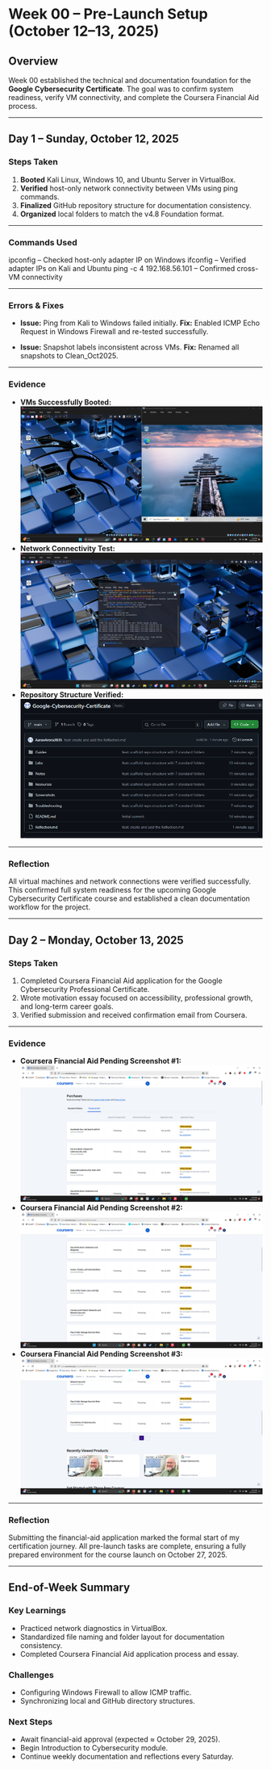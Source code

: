 # Week 00 – Pre-Launch Setup (October 12–13, 2025)

## Overview

Week 00 established the technical and documentation foundation for the **Google Cybersecurity Certificate**.
The goal was to confirm system readiness, verify VM connectivity, and complete the Coursera Financial Aid process.

---

## Day 1 – Sunday, October 12, 2025

### Steps Taken

1. **Booted** Kali Linux, Windows 10, and Ubuntu Server in VirtualBox.
2. **Verified** host-only network connectivity between VMs using ping commands.
3. **Finalized** GitHub repository structure for documentation consistency.
4. **Organized** local folders to match the v4.8 Foundation format.

---

### Commands Used

ipconfig – Checked host-only adapter IP on Windows
ifconfig – Verified adapter IPs on Kali and Ubuntu
ping -c 4 192.168.56.101 – Confirmed cross-VM connectivity

---

### Errors & Fixes

* **Issue:** Ping from Kali to Windows failed initially.
  **Fix:** Enabled ICMP Echo Request in Windows Firewall and re-tested successfully.

* **Issue:** Snapshot labels inconsistent across VMs.
  **Fix:** Renamed all snapshots to Clean_Oct2025.

---

### Evidence

* **VMs Successfully Booted:** 
![VM Boot Success](/Screenshots/2025-10-12_VMs_Succesfully_Booted.png)
* **Network Connectivity Test:**
![Ping Test Readiness Check](/Screenshots/2025-10-12_Ping_Test_Readiness_Check.png)
* **Repository Structure Verified:** 
![GitHub Repository Review](/Screenshots/2025-10-12_GitHub_Repo_Review.png)

---

### Reflection

All virtual machines and network connections were verified successfully.
This confirmed full system readiness for the upcoming Google Cybersecurity Certificate course and established a clean documentation workflow for the project.

---

## Day 2 – Monday, October 13, 2025

### Steps Taken

1. Completed Coursera Financial Aid application for the Google Cybersecurity Professional Certificate.
2. Wrote motivation essay focused on accessibility, professional growth, and long-term career goals.
3. Verified submission and received confirmation email from Coursera.

---

### Evidence

* **Coursera Financial Aid Pending Screenshot #1:**
![Financial Aid Step 1 – Application Screenshot 1](/Screenshots/2025-10-13_Coursera_Financial_Aid_Application_1.png)
* **Coursera Financial Aid Pending Screenshot #2:**
![Financial Aid Step 2 – Application Screenshot 2](/Screenshots/2025-10-13_Coursera_Financial_Aid_Application_2.png)
* **Coursera Financial Aid Pending Screenshot #3:**
![Financial Aid Step 3 – Application Screenshot 3](/Screenshots/2025-10-13_Coursera_Financial_Aid_Application_3.png)

---

### Reflection

Submitting the financial-aid application marked the formal start of my certification journey.
All pre-launch tasks are complete, ensuring a fully prepared environment for the course launch on October 27, 2025.

---

## End-of-Week Summary

### Key Learnings

* Practiced network diagnostics in VirtualBox.
* Standardized file naming and folder layout for documentation consistency.
* Completed Coursera Financial Aid application process and essay.

### Challenges

* Configuring Windows Firewall to allow ICMP traffic.
* Synchronizing local and GitHub directory structures.

### Next Steps

* Await financial-aid approval (expected ≈ October 29, 2025).
* Begin Introduction to Cybersecurity module.
* Continue weekly documentation and reflections every Saturday.
